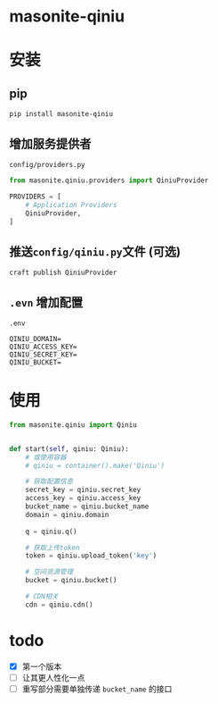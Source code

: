 # masonite-qiniu

# 安装

## pip

```shell
pip install masonite-qiniu
```

## 增加服务提供者

`config/providers.py`

```python
from masonite.qiniu.providers import QiniuProvider

PROVIDERS = [
    # Application Providers
    QiniuProvider,
]
```

## 推送`config/qiniu.py`文件 (可选)

```shell
craft publish QiniuProvider
```

## `.evn` 增加配置

`.env`

```.dotenv
QINIU_DOMAIN=
QINIU_ACCESS_KEY=
QINIU_SECRET_KEY=
QINIU_BUCKET=
```

# 使用

```python
from masonite.qiniu import Qiniu


def start(self, qiniu: Qiniu):
    # 或使用容器
    # qiniu = container().make('Qiniu')

    # 获取配置信息
    secret_key = qiniu.secret_key
    access_key = qiniu.access_key
    bucket_name = qiniu.bucket_name
    domain = qiniu.domain
    
    q = qiniu.q()

    # 获取上传token
    token = qiniu.upload_token('key')

    # 空间资源管理
    bucket = qiniu.bucket()

    # CDN相关
    cdn = qiniu.cdn()
```

# todo
- [x] 第一个版本
- [ ] 让其更人性化一点
- [ ] 重写部分需要单独传递 `bucket_name` 的接口